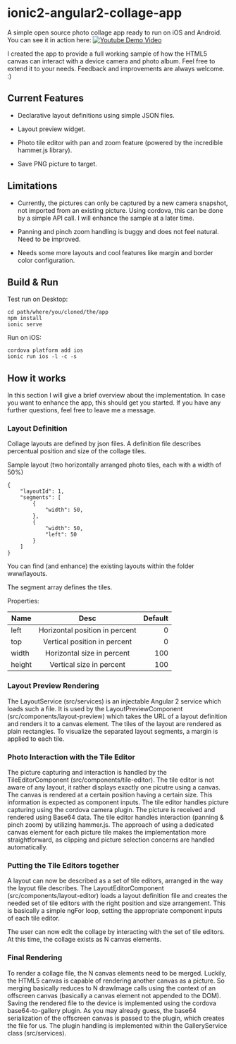 # ionic2-angular2-collage-app

A simple open source photo collage app ready to run on iOS and Android.
You can see it in action here:
[![Youtube Demo Video](https://img.youtube.com/vi/6MrF_7jQ4Ck/1.jpg)](https://www.youtube.com/watch?v=6MrF_7jQ4Ck)

I created the app to provide a full working sample of how the HTML5 canvas can interact with a device camera and photo album.
Feel free to extend it to your needs. Feedback and improvements are always welcome. :)


## Current Features

* Declarative layout definitions using simple JSON files.

* Layout preview widget.

* Photo tile editor with pan and zoom feature (powered by the incredible hammer.js library).

* Save PNG picture to target.


## Limitations

* Currently, the pictures can only be captured by a new camera snapshot, not imported from an existing picture. Using cordova, this can be done by a simple API call.
I will enhance the sample at a later time.

* Panning and pinch zoom handling is buggy and does not feel natural. Need to be improved.

* Needs some more layouts and cool features like margin and border color configuration.


## Build & Run 

Test run on Desktop:
```
cd path/where/you/cloned/the/app
npm install
ionic serve
```

Run on iOS:
```
cordova platform add ios
ionic run ios -l -c -s
```

## How it works

In this section I will give a brief overview about the implementation. In case you want to enhance the app, this should get you started. 
If you have any further questions, feel free to leave me a message.


### Layout Definition

Collage layouts are defined by json files. A definition file describes percentual position and size of the collage tiles.

Sample layout (two horizontally arranged photo tiles, each with a width of 50%)

```
{
    "layoutId": 1,
    "segments": [
        {
            "width": 50,
        },
        {
            "width": 50,
            "left": 50
        }
    ]
}
```

You can find (and enhance) the existing layouts within the folder www/layouts.

The segment array defines the tiles.

Properties:

| Name          | Desc          	             | Default  |
| ------------- |:------------------------------:| --------:|
| left          | Horizontal position in percent | 0        |
| top           | Vertical position in percent   | 0        |
| width         | Horizontal size in percent     | 100      |
| height        | Vertical size in percent       | 100      |


### Layout Preview Rendering 

The LayoutService (src/services) is an injectable Angular 2 service which loads such a file.
It is used by the LayoutPreviewComponent (src/components/layout-preview) which takes the URL of a layout definition and renders it to a canvas element.
The tiles of the layout are rendered as plain rectangles. To visualize the separated layout segments, a margin is applied to each tile.


### Photo Interaction with the Tile Editor

The picture capturing and interaction is handled by the TileEditorComponent (src/components/tile-editor).
The tile editor is not aware of any layout, it rather displays exactly one picutre using a canvas. The canvas is rendered at a certain position having a certain size. This information
is expected as component inputs.
The tile editor handles picture capturing using the cordova camera plugin. The picture is received and rendered using Base64 data.
The tile editor handles interaction (panning & pinch zoom) by utilizing hammer.js. 
The approach of using a dedicated canvas element for each picture tile makes the implementation more straightforward, as clipping and picture selection concerns are handled automatically.


### Putting the Tile Editors together

A layout can now be described as a set of tile editors, arranged in the way the layout file describes.
The LayoutEditorComponent (src/components/layout-editor) loads a layout definition file and creates the needed set of tile editors with the right position and size arrangement.
This is basically a simple ngFor loop, setting the appropriate component inputs of each tile editor.

The user can now edit the collage by interacting with the set of tile editors.
At this time, the collage exists as N canvas elements.


### Final Rendering

To render a collage file, the N canvas elements need to be merged. Luckily, the HTML5 canvas is capable of rendering another canvas as a picture.
So merging basically reduces to N drawImage calls using the context of an offscreen canvas (basically a canvas element not appended to the DOM).
Saving the rendered file to the device is implemented using the cordova base64-to-gallery plugin. 
As you may already guess, the base64 serialization of the offscreen canvas is passed to the plugin, which creates the file for us. 
The plugin handling is implemented within the GalleryService class (src/services). 